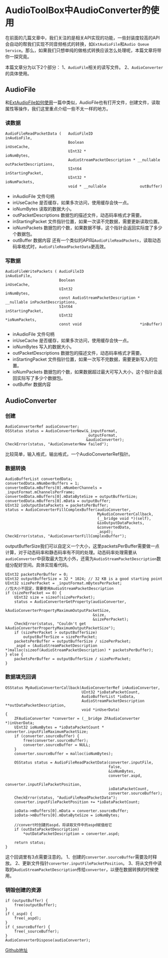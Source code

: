 # AudioToolBox中AudioConverter的使用

在前面的几篇文章中，我们关注的是相关API实现的功能，一些封装度较高的API会自动的帮我们实现不同音频格式的转换，如`ExtAudioFile`和`Audio Queue Service`。那么，如果我们只想单纯的做格式转换应该怎么处理呢，本篇文章将带你一探究竟。

本篇文章分为以下2个部分：
1、`AudioFile`相关的读写文件。
2、`AudioConverter`的具体使用。

## AudioFile
和[ExtAudioFile如何使用](https://www.jianshu.com/p/03491bf9bd0b)一篇中类似，AudioFile也有打开文件，创建文件，读取属性等操作，我们这里重点介绍一些不太一样的地方。
### 读数据
```objc
AudioFileReadPacketData (	AudioFileID  					inAudioFile, 
                       		Boolean							inUseCache,
                       		UInt32 *						ioNumBytes,
                       		AudioStreamPacketDescription * __nullable outPacketDescriptions,
                       		SInt64							inStartingPacket, 
                       		UInt32 * 						ioNumPackets,
                       		void * __nullable				outBuffer)
```
- inAudioFile 文件句柄
- inUseCache 是否缓存，如果多次访问，使用缓存会快一点。
- ioNumBytes 读取的数据大小。
- outPacketDescriptions 数据包的描述文件，动态码率格式才需要。
- inStartingPacket 文件指针位置，如果一次读不完数据，需要更新读取位置。
- ioNumPackets 数据包的个数，如果数据不够，这个指针会返回实际度了多少个数据包。
- outBuffer 数据内容
还有一个类似的API叫`AudioFileReadPackets`，读取动态码率格式时，`AudioFileReadPacketData`更高效。
### 写数据
```objc
AudioFileWritePackets (	AudioFileID							inAudioFile,  
                        Boolean								inUseCache,
                        UInt32								inNumBytes,
                        const AudioStreamPacketDescription * __nullable inPacketDescriptions,
                        SInt64								inStartingPacket, 
                        UInt32								*ioNumPackets, 
                        const void							*inBuffer)
```
- inAudioFile 文件句柄
- inUseCache 是否缓存，如果多次访问，使用缓存会快一点。
- ioNumBytes 写入的数据大小。
- outPacketDescriptions 数据包的描述文件，动态码率格式才需要。
- inStartingPacket 文件指针位置，如果一次写不完数据，需要更新写入的位置。
- ioNumPackets 数据包的个数，如果数据超过最大可写入大小，这个指针会返回实际写了多少个数据包。
- outBuffer 数据内容

## AudioConverter
### 创建
```objc
AudioConverterRef audioConverter;
OSStatus status = AudioConverterNew(&_inputFormat,
                                    _outputFormat,
                                    &audioConverter);
CheckError(status, "AudioConveterNew failed");
```
比较简单，输入格式，输出格式，一个AudioConverterRef指针。
### 数据转换
```objc
AudioBufferList convertedData;
convertedData.mNumberBuffers = 1;
convertedData.mBuffers[0].mNumberChannels = _inputFormat.mChannelsPerFrame;
convertedData.mBuffers[0].mDataByteSize = outputBufferSize;
convertedData.mBuffers[0].mData = outputBuffer;
UInt32 ioOutputDataPackets = packetsPerBuffer;
status = AudioConverterFillComplexBuffer(audioConverter,
                                         MyAudioConverterCallback,
                                         (__bridge void *)(self),
                                         &ioOutputDataPackets,
                                         &convertedData,
                                         _aspd);
CheckError(status, "AudioConverterFillComplexBuffer");
```
outputBufferSize我们可以自定义一个大小，这里packetsPerBuffer需要做一点计算，对于动态码率和静态码率有不同的处理。动态码率处理需要从`audioConverter`中获取最大包大小外，还需为`AudioStreamPacketDescription`数组分配好空间。具体实现看代码。
```objc
UInt32 packetsPerBuffer = 0;
UInt32 outputBufferSize = 32 * 1024; // 32 KB is a good starting point
UInt32 sizePerPacket = _inputFormat.mBytesPerPacket;
//包大小不固定，需要使用AudioStreamPacketDescription
if (sizePerPacket == 0) {
    UInt32 size = sizeof(sizePerPacket);
    status = AudioConverterGetProperty(audioConverter,
                                       kAudioConverterPropertyMaximumOutputPacketSize,
                                       &size,
                                       &sizePerPacket);
    CheckError(status, "Couldn't get kAudioConverterPropertyMaximumOutputPacketSize");
    if (sizePerPacket > outputBufferSize)
        outputBufferSize = sizePerPacket;
    packetsPerBuffer = outputBufferSize / sizePerPacket;
    _aspd = (AudioStreamPacketDescription *)malloc(sizeof(AudioStreamPacketDescription) * packetsPerBuffer);
} else {
    packetsPerBuffer = outputBufferSize / sizePerPacket;
}
```
### 数据填充回调
```objc
OSStatus MyAudioConverterCallback(AudioConverterRef inAudioConverter,
                                  UInt32 *ioDataPacketCount,
                                  AudioBufferList *ioData,
                                  AudioStreamPacketDescription **outDataPacketDescription,
                                  void *inUserData)
{
    ZFAudioConverter *converter = (__bridge ZFAudioConverter *)inUserData;
    UInt32 ioNumBytes = *ioDataPacketCount * converter.inputFileMaximumPacketSize;
    if (converter.sourceBuffer) {
        free(converter.sourceBuffer);
        converter.sourceBuffer = NULL;
    }
    converter.sourceBuffer = malloc(ioNumBytes);

    OSStatus status = AudioFileReadPacketData(converter.inputFile,
                                              false,
                                              &ioNumBytes,
                                              converter.aspd,
                                              converter.inputFilePacketPosition,
                                              ioDataPacketCount,
                                              converter.sourceBuffer);
    CheckError(status, "AudioFileReadPacketData");
    converter.inputFilePacketPosition += *ioDataPacketCount;
    
    ioData->mBuffers[0].mData = converter.sourceBuffer;
    ioData->mBuffers[0].mDataByteSize = ioNumBytes;
    
    //convert时创建的aspd，将读取文件中的aspd赋值给它
    if (outDataPacketDescription)
        *outDataPacketDescription = converter.aspd;
    
    return status;
}
```
这个回调里有3点需要注意的。
1、创建的`converter.sourceBuffer`需要及时释放。
2、更新文件指针`converter.inputFilePacketPosition`。
3、将从文件中读取的`AudioStreamPacketDescription`传给`converter`，以便在数据转换的时候使用。

### 销毁创建的资源
```objc
if (outputBuffer) {
    free(outputBuffer);
}
if (_aspd) {
    free(_aspd);
}
if (_sourceBuffer) {
    free(_sourceBuffer);
}
AudioConverterDispose(audioConverter);
```
[Github地址](https://github.com/zhonglaoban/AudioConverter)


